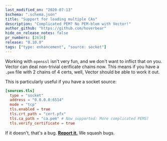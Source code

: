 ```yaml
---
last_modified_on: "2020-07-13"
$schema: ".schema.json"
title: "Support for loading multiple CAs"
description: "Complicated PEM? No PEM-blem with Vector!"
author_github: "https://github.com/hoverbear"
hide_on_release_notes: false
pr_numbers: [2616]
release: "0.10.0"
tags: ["type: enhancement", "source: socket"]
---
```


Working with `openssl` isn't very fun, and we don't want to inflict that on you. Vector can deal non-trivial cerificate chains now. This means if you have a `.pem` file with 2 chains of 4 certs, well, Vector should be able to work it out.

This is particularly useful if you have a socket source:

```toml title="vector.toml"
[sources.tls]
  type = "socket"
  address = "0.0.0.0:6514"
  mode = "tcp"
  tls.enabled = true
  tls.crt_path = "cert.pfx"
  tls.ca_path = "ca.pem" # Now supported: More complicated PEMS!
  tls.verify_certificate = true
```

If it doesn't, that's a bug. [**Report it.**][urls.new_bug_report] We squash bugs.

[urls.new_bug_report]: https://github.com/timberio/vector/issues/new?labels=type%3A+bug
